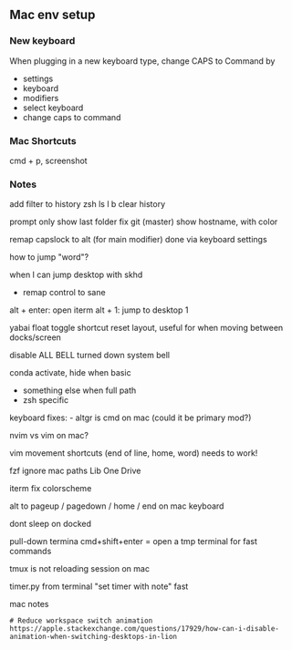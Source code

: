 
## Mac env setup


### New keyboard

When plugging in a new keyboard type, change CAPS to Command by

- settings
- keyboard
- modifiers
- select keyboard
- change caps to command


### Mac Shortcuts

 cmd + p, screenshot



### Notes



add filter to history zsh
    ls l b clear history

prompt
   only show last folder
   fix git (master)
   show hostname, with color

remap capslock to alt (for main modifier)
    done via keyboard settings

how to jump "word"?

when I can jump desktop with skhd
  - remap control to sane

alt + enter: open iterm
alt + 1: jump to desktop 1

yabai
    float toggle shortcut
    reset layout, useful for when moving between docks/screen

disable ALL BELL
    turned down system bell

conda activate, hide when basic
 - something else when full path
 - zsh specific

keyboard fixes:
    - altgr is cmd on mac (could it be primary mod?)

nvim vs vim on mac?

vim
    movement shortcuts (end of line, home, word) needs to work!

fzf
    ignore mac paths
        Lib
        One Drive

iterm
    fix colorscheme

alt to
    pageup / pagedown / home / end 
        on mac keyboard

dont sleep on docked

pull-down termina
    cmd+shift+enter = open a tmp terminal for fast commands


tmux is not reloading session on mac

timer.py
    from terminal "set timer with note" fast



mac notes

    # Reduce workspace switch animation
    https://apple.stackexchange.com/questions/17929/how-can-i-disable-animation-when-switching-desktops-in-lion
